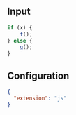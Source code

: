 
## Input
```javascript input
if (x) {
    f();
} else {
    g();
}
```

## Configuration
```json configuration
{
  "extension": "js"
}
```
